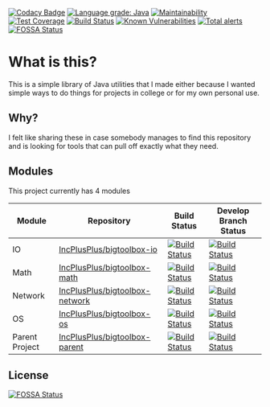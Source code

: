 [![Codacy Badge](https://api.codacy.com/project/badge/Grade/2bcc9af63280469889fe004ae8a7e122)](https://www.codacy.com/manual/IncPlusPlus/bigtoolbox?utm_source=github.com&amp;utm_medium=referral&amp;utm_content=IncPlusPlus/bigtoolbox&amp;utm_campaign=Badge_Grade)
[![Language grade: Java](https://img.shields.io/lgtm/grade/java/g/IncPlusPlus/bigtoolbox.svg?logo=lgtm&logoWidth=18)](https://lgtm.com/projects/g/IncPlusPlus/bigtoolbox/context:java)
[![Maintainability](https://api.codeclimate.com/v1/badges/fa9c00f3d5f3da195463/maintainability)](https://codeclimate.com/github/IncPlusPlus/bigtoolbox/maintainability)
[![Test Coverage](https://api.codeclimate.com/v1/badges/fa9c00f3d5f3da195463/test_coverage)](https://codeclimate.com/github/IncPlusPlus/bigtoolbox/test_coverage)
[![Build Status](https://travis-ci.com/IncPlusPlus/bigtoolbox.svg?branch=master)](https://travis-ci.com/IncPlusPlus/bigtoolbox)
[![Known Vulnerabilities](https://snyk.io/test/github/IncPlusPlus/bigtoolbox/badge.svg?targetFile=pom.xml)](https://snyk.io/test/github/IncPlusPlus/bigtoolbox?targetFile=pom.xml)
[![Total alerts](https://img.shields.io/lgtm/alerts/g/IncPlusPlus/bigtoolbox.svg?logo=lgtm&logoWidth=18)](https://lgtm.com/projects/g/IncPlusPlus/bigtoolbox/alerts/)
[![FOSSA Status](https://app.fossa.io/api/projects/git%2Bgithub.com%2FIncPlusPlus%2Fbigtoolbox.svg?type=shield)](https://app.fossa.io/projects/git%2Bgithub.com%2FIncPlusPlus%2Fbigtoolbox?ref=badge_shield)

# What is this?
This is a simple library of Java utilities that I made either because I wanted simple ways to do things for projects in college or for my own personal use.
## Why?
I felt like sharing these in case somebody manages to find this repository and is looking for tools that can pull off exactly what they need.

## Modules
This project currently has 4 modules

| Module         	| Repository                                                                          	| Build Status                                                                                                                                    	| Develop Branch Status                                                                                                                            	|
|----------------	|-------------------------------------------------------------------------------------	|-------------------------------------------------------------------------------------------------------------------------------------------------	|--------------------------------------------------------------------------------------------------------------------------------------------------	|
| IO             	| [IncPlusPlus/bigtoolbox-io](https://github.com/IncPlusPlus/bigtoolbox-io)           	| [![Build Status](https://travis-ci.com/IncPlusPlus/bigtoolbox-io.svg?branch=master)](https://travis-ci.com/IncPlusPlus/bigtoolbox-io)           	| [![Build Status](https://travis-ci.com/IncPlusPlus/bigtoolbox-io.svg?branch=develop)](https://travis-ci.com/IncPlusPlus/bigtoolbox-io)           	|
| Math           	| [IncPlusPlus/bigtoolbox-math](https://github.com/IncPlusPlus/bigtoolbox-math)       	| [![Build Status](https://travis-ci.com/IncPlusPlus/bigtoolbox-math.svg?branch=master)](https://travis-ci.com/IncPlusPlus/bigtoolbox-math)       	| [![Build Status](https://travis-ci.com/IncPlusPlus/bigtoolbox-math.svg?branch=develop)](https://travis-ci.com/IncPlusPlus/bigtoolbox-math)       	|
| Network        	| [IncPlusPlus/bigtoolbox-network](https://github.com/IncPlusPlus/bigtoolbox-network) 	| [![Build Status](https://travis-ci.com/IncPlusPlus/bigtoolbox-network.svg?branch=master)](https://travis-ci.com/IncPlusPlus/bigtoolbox-network) 	| [![Build Status](https://travis-ci.com/IncPlusPlus/bigtoolbox-network.svg?branch=develop)](https://travis-ci.com/IncPlusPlus/bigtoolbox-network) 	|
| OS             	| [IncPlusPlus/bigtoolbox-os](https://github.com/IncPlusPlus/bigtoolbox-os)           	| [![Build Status](https://travis-ci.com/IncPlusPlus/bigtoolbox-os.svg?branch=master)](https://travis-ci.com/IncPlusPlus/bigtoolbox-os)           	| [![Build Status](https://travis-ci.com/IncPlusPlus/bigtoolbox-os.svg?branch=develop)](https://travis-ci.com/IncPlusPlus/bigtoolbox-os)           	|
| Parent Project 	| [IncPlusPlus/bigtoolbox-parent](https://github.com/IncPlusPlus/bigtoolbox-parent)   	| [![Build Status](https://travis-ci.com/IncPlusPlus/bigtoolbox-parent.svg?branch=master)](https://travis-ci.com/IncPlusPlus/bigtoolbox-parent)   	| [![Build Status](https://travis-ci.com/IncPlusPlus/bigtoolbox-parent.svg?branch=develop)](https://travis-ci.com/IncPlusPlus/bigtoolbox-parent)   	|

## License
[![FOSSA Status](https://app.fossa.io/api/projects/git%2Bgithub.com%2FIncPlusPlus%2Fbigtoolbox.svg?type=large)](https://app.fossa.io/projects/git%2Bgithub.com%2FIncPlusPlus%2Fbigtoolbox?ref=badge_large)